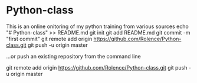 # Python-class
This is an online onitoring of my python training from various sources
echo "# Python-class" >> README.md
git init
git add README.md
git commit -m "first commit"
git remote add origin https://github.com/Rolence/Python-class.git
git push -u origin master

…or push an existing repository from the command line

git remote add origin https://github.com/Rolence/Python-class.git
git push -u origin master
